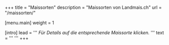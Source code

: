 +++
title = "Maissorten"
description = "Maissorten von Landmais.ch"
url = "/maissorten/"


[menu.main]
  weight = 1

[intro]
  lead = '''
*Für Details auf die entsprechende Maissorte klicken.*
'''
  text = '''
'''
+++